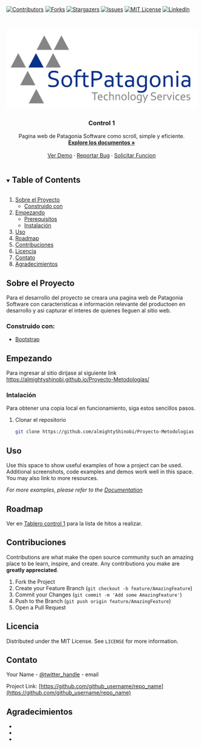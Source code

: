 <!--
*** Thanks for checking out the Best-README-Template. If you have a suggestion
*** that would make this better, please fork the repo and create a pull request
*** or simply open an issue with the tag "enhancement".
*** Thanks again! Now go create something AMAZING! :D
***
***
***
*** To avoid retyping too much info. Do a search and replace for the following:
*** github_username, repo_name, twitter_handle, email, project_title, project_description
-->



<!-- PROJECT SHIELDS -->
<!--
*** I'm using markdown "reference style" links for readability.
*** Reference links are enclosed in brackets [ ] instead of parentheses ( ).
*** See the bottom of this document for the declaration of the reference variables
*** for contributors-url, forks-url, etc. This is an optional, concise syntax you may use.
*** https://www.markdownguide.org/basic-syntax/#reference-style-links
-->
[![Contributors][contributors-shield]][contributors-url]
[![Forks][forks-shield]][forks-url]
[![Stargazers][stars-shield]][stars-url]
[![Issues][issues-shield]][issues-url]
[![MIT License][license-shield]][license-url]
[![LinkedIn][linkedin-shield]][linkedin-url]



<!-- PROJECT LOGO -->
<br />
<p align="center">
  <a href="https://github.com/github_username/repo_name">
    <img src="logo.png">
  </a>

  <h3 align="center">Control 1</h3>

  <p align="center">
    Pagina web de Patagonia Software como scroll, simple y eficiente.
    <br />
    <a href="https://github.com/almightyShinobi/Proyecto-Metodologias"><strong>Explore los documentos »</strong></a>
    <br />
    <br />
    <a href="https://github.com/almightyShinobi/Proyecto-Metodologias">Ver Demo</a>
    ·
    <a href="https://github.com/almightyShinobi/Proyecto-Metodologias/issues">Reportar Bug</a>
    ·
    <a href="https://github.com/almightyShinobi/Proyecto-Metodologias/issues">Solicitar Funcion</a>
  </p>
</p>



<!-- TABLE OF CONTENTS -->
<details open="open">
  <summary><h2 style="display: inline-block">Table of Contents</h2></summary>
  <ol>
    <li>
      <a href="#sobre-el-proyecto">Sobre el Proyecto</a>
      <ul>
        <li><a href="#construido-con">Construido con</a></li>
      </ul>
    </li>
    <li>
      <a href="#empezando">Empezando</a>
      <ul>
        <li><a href="#prerequisitos">Prerequisitos</a></li>
        <li><a href="#Instalación">Instalación</a></li>
      </ul>
    </li>
    <li><a href="#uso">Uso</a></li>
    <li><a href="#roadmap">Roadmap</a></li>
    <li><a href="#Contribuciones">Contribuciones</a></li>
    <li><a href="#licencia">Licencia</a></li>
    <li><a href="#contato">Contato</a></li>
    <li><a href="#agradecimientos">Agradecimientos</a></li>
  </ol>
</details>



<!-- ABOUT THE PROJECT -->
## Sobre el Proyecto

Para el desarrollo del proyecto se creara una pagina web de Patagonia Software con caracteristicas e información relevante del productoen en desarrollo y asi capturar el interes de quienes lleguen al sitio web.



### Construido con:

* [Bootstrap]()



<!-- GETTING STARTED -->
## Empezando
Para ingresar al sitio dirijase al siguiente link https://almightyshinobi.github.io/Proyecto-Metodologias/

### Intalación
Para obtener una copia local en funcionamiento, siga estos sencillos pasos.

1. Clonar el repositorio
   ```sh
   git clone https://github.com/almightyShinobi/Proyecto-Metodologias

<!-- USAGE EXAMPLES -->
## Uso

Use this space to show useful examples of how a project can be used. Additional screenshots, code examples and demos work well in this space. You may also link to more resources.

_For more examples, please refer to the [Documentation](https://example.com)_



<!-- ROADMAP -->
## Roadmap

Ver en [Tablero control 1](https://github.com/almightyShinobi/Proyecto-Metodologias/projects/1) para la lista de hitos a realizar.



<!-- CONTRIBUTING -->
## Contribuciones

Contributions are what make the open source community such an amazing place to be learn, inspire, and create. Any contributions you make are **greatly appreciated**.

1. Fork the Project
2. Create your Feature Branch (`git checkout -b feature/AmazingFeature`)
3. Commit your Changes (`git commit -m 'Add some AmazingFeature'`)
4. Push to the Branch (`git push origin feature/AmazingFeature`)
5. Open a Pull Request



<!-- LICENSE -->
## Licencia

Distributed under the MIT License. See `LICENSE` for more information.



<!-- CONTACT -->
## Contato

Your Name - [@twitter_handle](https://twitter.com/twitter_handle) - email

Project Link: [https://github.com/github_username/repo_name](https://github.com/github_username/repo_name)



<!-- ACKNOWLEDGEMENTS -->
## Agradecimientos

* []()
* []()
* []()





<!-- MARKDOWN LINKS & IMAGES -->
<!-- https://www.markdownguide.org/basic-syntax/#reference-style-links -->
[contributors-shield]: https://img.shields.io/github/contributors/github_username/repo.svg?style=for-the-badge
[contributors-url]: https://github.com/github_username/repo/graphs/contributors
[forks-shield]: https://img.shields.io/github/forks/github_username/repo.svg?style=for-the-badge
[forks-url]: https://github.com/github_username/repo/network/members
[stars-shield]: https://img.shields.io/github/stars/github_username/repo.svg?style=for-the-badge
[stars-url]: https://github.com/github_username/repo/stargazers
[issues-shield]: https://img.shields.io/github/issues/github_username/repo.svg?style=for-the-badge
[issues-url]: https://github.com/github_username/repo/issues
[license-shield]: https://img.shields.io/github/license/github_username/repo.svg?style=for-the-badge
[license-url]: https://github.com/github_username/repo/blob/master/LICENSE.txt
[linkedin-shield]: https://img.shields.io/badge/-LinkedIn-black.svg?style=for-the-badge&logo=linkedin&colorB=555
[linkedin-url]: https://linkedin.com/in/github_username
